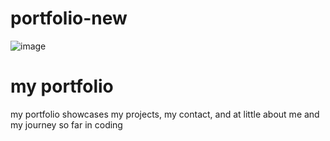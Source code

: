 # portfolio-new

![image](https://user-images.githubusercontent.com/112996304/192411196-f13159ec-2123-4bf1-a2bf-4cff929e5dc1.png)

# my portfolio

my portfolio showcases my projects, my contact, and at little about me and my journey so far in coding
